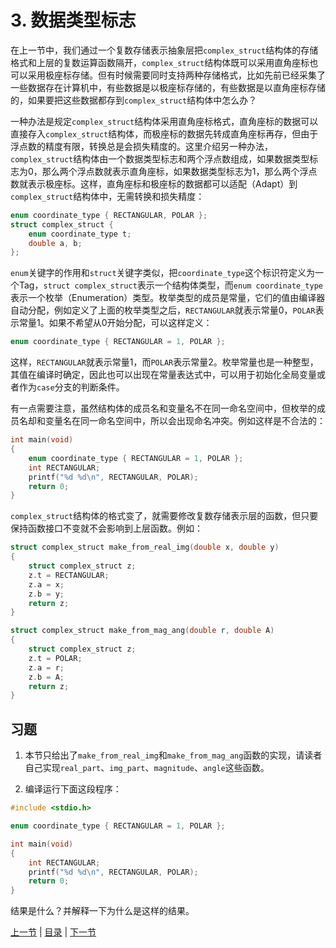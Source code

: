 # 3. 数据类型标志

在上一节中，我们通过一个复数存储表示抽象层把`complex_struct`结构体的存储格式和上层的复数运算函数隔开，`complex_struct`结构体既可以采用直角座标也可以采用极座标存储。但有时候需要同时支持两种存储格式，比如先前已经采集了一些数据存在计算机中，有些数据是以极座标存储的，有些数据是以直角座标存储的，如果要把这些数据都存到`complex_struct`结构体中怎么办？

一种办法是规定`complex_struct`结构体采用直角座标格式，直角座标的数据可以直接存入`complex_struct`结构体，而极座标的数据先转成直角座标再存，但由于浮点数的精度有限，转换总是会损失精度的。这里介绍另一种办法，`complex_struct`结构体由一个数据类型标志和两个浮点数组成，如果数据类型标志为0，那么两个浮点数就表示直角座标，如果数据类型标志为1，那么两个浮点数就表示极座标。这样，直角座标和极座标的数据都可以适配（Adapt）到`complex_struct`结构体中，无需转换和损失精度：

```c
enum coordinate_type { RECTANGULAR, POLAR };
struct complex_struct {
    enum coordinate_type t;
    double a, b;
};
```

`enum`关键字的作用和`struct`关键字类似，把`coordinate_type`这个标识符定义为一个Tag，`struct complex_struct`表示一个结构体类型，而`enum coordinate_type`表示一个枚举（Enumeration）类型。枚举类型的成员是常量，它们的值由编译器自动分配，例如定义了上面的枚举类型之后，`RECTANGULAR`就表示常量0，`POLAR`表示常量1。如果不希望从0开始分配，可以这样定义：

```c
enum coordinate_type { RECTANGULAR = 1, POLAR };
```

这样，`RECTANGULAR`就表示常量1，而`POLAR`表示常量2。枚举常量也是一种整型，其值在编译时确定，因此也可以出现在常量表达式中，可以用于初始化全局变量或者作为`case`分支的判断条件。

有一点需要注意，虽然结构体的成员名和变量名不在同一命名空间中，但枚举的成员名却和变量名在同一命名空间中，所以会出现命名冲突。例如这样是不合法的：

```c
int main(void)
{
    enum coordinate_type { RECTANGULAR = 1, POLAR };
    int RECTANGULAR;
    printf("%d %d\n", RECTANGULAR, POLAR);
    return 0;
}
```

`complex_struct`结构体的格式变了，就需要修改复数存储表示层的函数，但只要保持函数接口不变就不会影响到上层函数。例如：

```c
struct complex_struct make_from_real_img(double x, double y)
{
    struct complex_struct z;
    z.t = RECTANGULAR;
    z.a = x;
    z.b = y;
    return z;
}

struct complex_struct make_from_mag_ang(double r, double A)
{
    struct complex_struct z;
    z.t = POLAR;
    z.a = r;
    z.b = A;
    return z;
}
```

## 习题

1. 本节只给出了`make_from_real_img`和`make_from_mag_ang`函数的实现，请读者自己实现`real_part`、`img_part`、`magnitude`、`angle`这些函数。

2. 编译运行下面这段程序：

```c
#include <stdio.h>

enum coordinate_type { RECTANGULAR = 1, POLAR };

int main(void)
{
    int RECTANGULAR;
    printf("%d %d\n", RECTANGULAR, POLAR);
    return 0;
}
```

结果是什么？并解释一下为什么是这样的结果。

[上一节](/ch07/s02) | [目录](/ch07/index) | [下一节](/ch07/s04) 